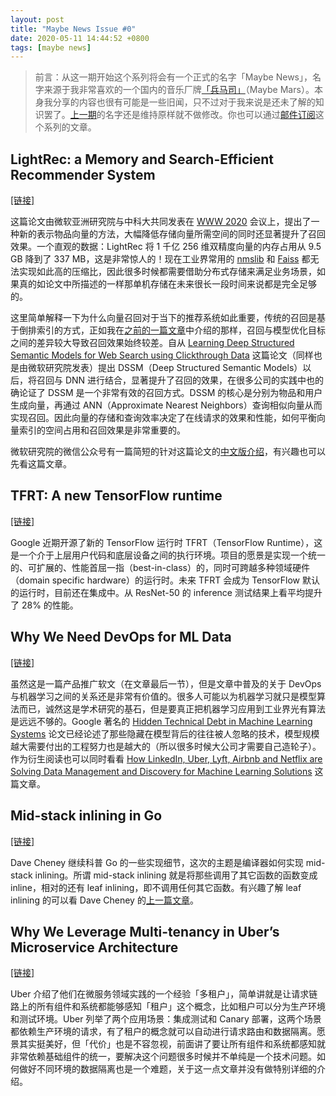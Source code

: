 ```yaml
---
layout: post
title: "Maybe News Issue #0"
date: 2020-05-11 14:44:52 +0800
tags: [maybe news]
---
```


> 前言：从这一期开始这个系列将会有一个正式的名字「Maybe News」，名字来源于我非常喜欢的一个国内的音乐厂牌[「兵马司」](https://en.wikipedia.org/wiki/Maybe_Mars)（Maybe Mars）。本身我分享的内容也很有可能是一些旧闻，只不过对于我来说是还未了解的知识罢了。[上一期](/blog/2020/04/26/weekly-reading-list-issue-1)的名字还是维持原样就不做修改。你也可以通过[邮件订阅](https://maybe.news)这个系列的文章。

<!--truncate-->

## LightRec: a Memory and Search-Efficient Recommender System

[[链接]](http://staff.ustc.edu.cn/~liandefu/paper/lightrec.pdf)

这篇论文由微软亚洲研究院与中科大共同发表在 [WWW 2020](https://www2020.thewebconf.org) 会议上，提出了一种新的表示物品向量的方法，大幅降低存储向量所需空间的同时还显著提升了召回效果。一个直观的数据：LightRec 将 1 千亿 256 维双精度向量的内存占用从 9.5 GB 降到了 337 MB，这是非常惊人的！现在工业界常用的 [nmslib](https://github.com/nmslib/nmslib) 和 [Faiss](https://github.com/facebookresearch/faiss) 都无法实现如此高的压缩比，因此很多时候都需要借助分布式存储来满足业务场景，如果真的如论文中所描述的一样那单机存储在未来很长一段时间来说都是完全足够的。

这里简单解释一下为什么向量召回对于当下的推荐系统如此重要，传统的召回是基于倒排索引的方式，正如我在[之前的一篇文章](/2020/04/21/how-to-design-a-distributed-index-framework-part-1/)中介绍的那样，召回与模型优化目标之间的差异较大导致召回效果始终较差。自从 [Learning Deep Structured Semantic Models for Web Search using Clickthrough Data](https://www.microsoft.com/en-us/research/publication/learning-deep-structured-semantic-models-for-web-search-using-clickthrough-data) 这篇论文（同样也是由微软研究院发表）提出 DSSM（Deep Structured Semantic Models）以后，将召回与 DNN 进行结合，显著提升了召回的效果，在很多公司的实践中也的确论证了 DSSM 是一个非常有效的召回方式。DSSM 的核心是分别为物品和用户生成向量，再通过 ANN（Approximate Nearest Neighbors）查询相似向量从而实现召回。因此向量的存储和查询效率决定了在线请求的效果和性能，如何平衡向量索引的空间占用和召回效果是非常重要的。

微软研究院的微信公众号有一篇简短的针对这篇论文的[中文版介绍](https://mp.weixin.qq.com/s/E43gc16A3OVWgxyfdUxr7g)，有兴趣也可以先看这篇文章。

## TFRT: A new TensorFlow runtime

[[链接]](https://blog.tensorflow.org/2020/04/tfrt-new-tensorflow-runtime.html)

Google 近期开源了新的 TensorFlow 运行时 TFRT（TensorFlow Runtime），这是一个介于上层用户代码和底层设备之间的执行环境。项目的愿景是实现一个统一的、可扩展的、性能首屈一指（best-in-class）的，同时可跨越多种领域硬件（domain specific hardware）的运行时。未来 TFRT 会成为 TensorFlow 默认的运行时，目前还在集成中。从 ResNet-50 的 inference 测试结果上看平均提升了 28% 的性能。

## Why We Need DevOps for ML Data

[[链接]](https://tecton.ai/blog/devops-ml-data)

虽然这是一篇产品推广软文（在文章最后一节），但是文章中普及的关于 DevOps 与机器学习之间的关系还是非常有价值的。很多人可能以为机器学习就只是模型算法而已，诚然这是学术研究的基石，但是要真正把机器学习应用到工业界光有算法是远远不够的。Google 著名的 [Hidden Technical Debt in Machine Learning Systems](https://papers.nips.cc/paper/5656-hidden-technical-debt-in-machine-learning-systems.pdf.) 论文已经论述了那些隐藏在模型背后的往往被人忽略的技术，模型规模越大需要付出的工程努力也是越大的（所以很多时候大公司才需要自己造轮子）。作为衍生阅读也可以同时看看 [How LinkedIn, Uber, Lyft, Airbnb and Netflix are Solving Data Management and Discovery for Machine Learning Solutions](https://towardsdatascience.com/how-linkedin-uber-lyft-airbnb-and-netflix-are-solving-data-management-and-discovery-for-machine-9b79ee9184bb) 这篇文章。

## Mid-stack inlining in Go

[[链接]](https://dave.cheney.net/2020/05/02/mid-stack-inlining-in-go)

Dave Cheney 继续科普 Go 的一些实现细节，这次的主题是编译器如何实现 mid-stack inlining。所谓 mid-stack inlining 就是将那些调用了其它函数的函数变成 inline，相对的还有 leaf inlining，即不调用任何其它函数。有兴趣了解 leaf inlining 的可以看 Dave Cheney 的[上一篇文章](https://dave.cheney.net/2020/04/25/inlining-optimisations-in-go)。

## Why We Leverage Multi-tenancy in Uber’s Microservice Architecture

[[链接]](https://eng.uber.com/multitenancy-microservice-architecture)

Uber 介绍了他们在微服务领域实践的一个经验「多租户」，简单讲就是让请求链路上的所有组件和系统都能够感知「租户」这个概念，比如租户可以分为生产环境和测试环境。Uber 列举了两个应用场景：集成测试和 Canary 部署，这两个场景都依赖生产环境的请求，有了租户的概念就可以自动进行请求路由和数据隔离。愿景其实挺美好，但「代价」也是不容忽视，前面讲了要让所有组件和系统都感知就非常依赖基础组件的统一，要解决这个问题很多时候并不单纯是一个技术问题。如何做好不同环境的数据隔离也是一个难题，关于这一点文章并没有做特别详细的介绍。
